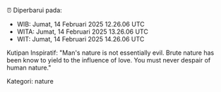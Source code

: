 ⏰ Diperbarui pada:
- WIB: Jumat, 14 Februari 2025 12.26.06 UTC
- WITA: Jumat, 14 Februari 2025 13.26.06 UTC
- WIT: Jumat, 14 Februari 2025 14.26.06 UTC

Kutipan Inspiratif:
"Man's nature is not essentially evil. Brute nature has been know to yield to the influence of love. You must never despair of human nature."


Kategori: nature

